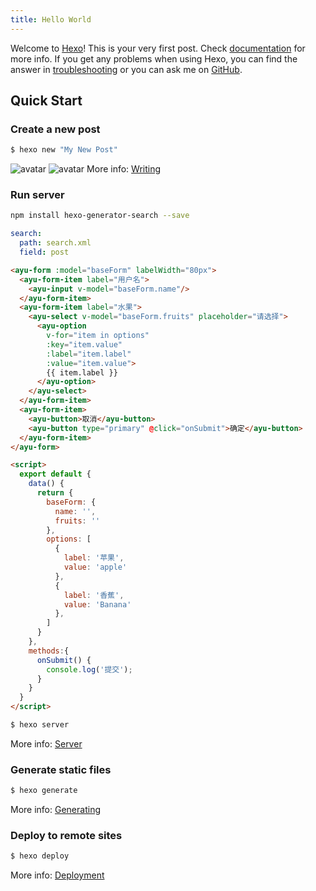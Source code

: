 ```yaml
---
title: Hello World
---
```


Welcome to [Hexo](https://hexo.io/)! This is your very first post. Check [documentation](https://hexo.io/docs/) for more info. If you get any problems when using Hexo, you can find the answer in [troubleshooting](https://hexo.io/docs/troubleshooting.html) or you can ask me on [GitHub](https://github.com/hexojs/hexo/issues).
<!-- more -->

## Quick Start
### Create a new post

``` bash
$ hexo new "My New Post"
```
![avatar](/img/54542.jpg)
![avatar](/img/520.jpg)
More info: [Writing](https://hexo.io/docs/writing.html)

### Run server
``` bash
npm install hexo-generator-search --save
```

``` yml
search:
  path: search.xml
  field: post
```

``` html
<ayu-form :model="baseForm" labelWidth="80px">
  <ayu-form-item label="用户名">
    <ayu-input v-model="baseForm.name"/>
  </ayu-form-item>
  <ayu-form-item label="水果">
    <ayu-select v-model="baseForm.fruits" placeholder="请选择">
      <ayu-option 
        v-for="item in options" 
        :key="item.value" 
        :label="item.label" 
        :value="item.value">
        {{ item.label }}
      </ayu-option>
    </ayu-select>
  </ayu-form-item>
  <ayu-form-item>
    <ayu-button>取消</ayu-button>
    <ayu-button type="primary" @click="onSubmit">确定</ayu-button>
  </ayu-form-item>
</ayu-form>

<script>
  export default {
    data() {
      return {
        baseForm: {
          name: '',
          fruits: ''
        },
        options: [
          {
            label: '苹果',
            value: 'apple'
          },
          {
            label: '香蕉',
            value: 'Banana'
          },
        ]
      }
    },
    methods:{
      onSubmit() {
        console.log('提交');
      }
    }
  }
</script>
```
``` bash
$ hexo server
```

More info: [Server](https://hexo.io/docs/server.html)

### Generate static files

``` bash
$ hexo generate
```

More info: [Generating](https://hexo.io/docs/generating.html)

### Deploy to remote sites

``` bash
$ hexo deploy
```

More info: [Deployment](https://hexo.io/docs/one-command-deployment.html)
